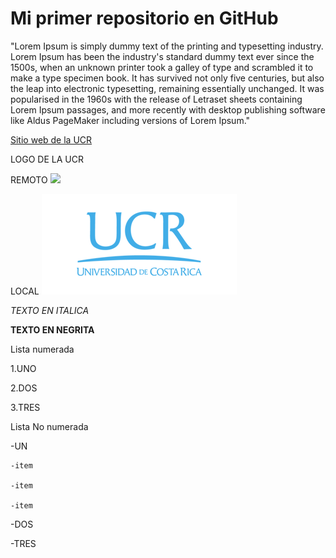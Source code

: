 # Mi primer repositorio en GitHub

"Lorem Ipsum is simply dummy text of the printing and typesetting industry. Lorem Ipsum has been the industry's standard dummy text ever since the 1500s, when an unknown printer took a galley of type and scrambled it to make a type specimen book. It has survived not only five centuries, but also the leap into electronic typesetting, remaining essentially unchanged. It was popularised in the 1960s with the release of Letraset sheets containing Lorem Ipsum passages, and more recently with desktop publishing software like Aldus PageMaker including versions of Lorem Ipsum."

[Sitio web de la UCR](https://www.ucr.ac.cr/)

LOGO DE LA UCR

REMOTO
![](https://odi.ucr.ac.cr/plantillas/ucr_4/imagenes/firma-ucr-ico.png)

LOCAL
![](LOGOUCR.png)


*TEXTO EN ITALICA*  

**TEXTO EN NEGRITA**

Lista numerada  

1.UNO  

2.DOS  

3.TRES  


Lista No numerada  

-UN  

    -item  
    
    -item  
    
    -item  
    
-DOS  

-TRES
